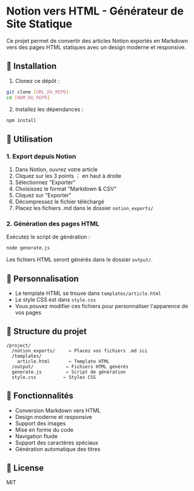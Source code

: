 # Notion vers HTML - Générateur de Site Statique

Ce projet permet de convertir des articles Notion exportés en Markdown vers des pages HTML statiques avec un design moderne et responsive.

## 🚀 Installation

1. Clonez ce dépôt :
```bash
git clone [URL_DU_REPO]
cd [NOM_DU_REPO]
```

2. Installez les dépendances :
```bash
npm install
```

## 📝 Utilisation

### 1. Export depuis Notion

1. Dans Notion, ouvrez votre article
2. Cliquez sur les 3 points ⋮ en haut à droite
3. Sélectionnez "Exporter"
4. Choisissez le format "Markdown & CSV"
5. Cliquez sur "Exporter"
6. Décompressez le fichier téléchargé
7. Placez les fichiers .md dans le dossier `notion_exports/`

### 2. Génération des pages HTML

Exécutez le script de génération :
```bash
node generate.js
```

Les fichiers HTML seront générés dans le dossier `output/`.

## 🎨 Personnalisation

- Le template HTML se trouve dans `templates/article.html`
- Le style CSS est dans `style.css`
- Vous pouvez modifier ces fichiers pour personnaliser l'apparence de vos pages

## 📁 Structure du projet

```
/project/
  /notion_exports/     ← Placez vos fichiers .md ici
  /templates/
    article.html       ← Template HTML
  /output/            ← Fichiers HTML générés
  generate.js         ← Script de génération
  style.css          ← Styles CSS
```

## 🌟 Fonctionnalités

- Conversion Markdown vers HTML
- Design moderne et responsive
- Support des images
- Mise en forme du code
- Navigation fluide
- Support des caractères spéciaux
- Génération automatique des titres

## 📄 License

MIT 